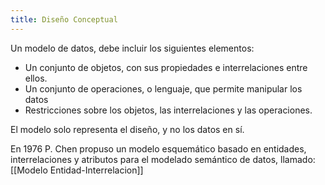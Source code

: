 ```yaml
---
title: Diseño Conceptual
---
```


Un modelo de datos, debe incluir los siguientes elementos:

- Un conjunto de objetos, con sus propiedades e interrelaciones entre ellos.
- Un conjunto de operaciones, o lenguaje, que permite manipular los datos
- Restricciones sobre los objetos, las interrelaciones y las operaciones.

El modelo solo representa el diseño, y no los datos en sí.

En 1976 P. Chen propuso un modelo esquemático basado en entidades, interrelaciones y atributos para el modelado semántico de datos, llamado: [[Modelo Entidad-Interrelacion]]
